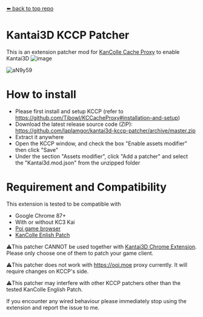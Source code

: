 [⬅️ back to top repo](https://github.com/laplamgor/kantai3d)

# Kantai3D KCCP Patcher
This is an extension patcher mod for [KanColle Cache Proxy](https://github.com/Tibowl/KCCacheProxy) to enable Kantai3D
![image](https://user-images.githubusercontent.com/11514317/146808319-2bb24a30-ab30-4fd9-b170-1c701e82d385.png)

![aN9y59](https://user-images.githubusercontent.com/11514317/97005328-de98ac00-1570-11eb-8ce1-35461f92fbe2.gif)



# How to install
* Please first install and setup KCCP (refer to https://github.com/Tibowl/KCCacheProxy#installation-and-setup)
* Download the latest release source code (ZIP): https://github.com/laplamgor/kantai3d-kccp-patcher/archive/master.zip
* Extract it anywhere
* Open the KCCP window, and check the box "Enable assets modifier" then click "Save"
* Under the section "Assets modifier", click "Add a patcher" and select the "Kantai3d.mod.json" from the unzipped folder


# Requirement and Compatibility
This extension is tested to be compatible with
* Google Chrome 87+
* With or without KC3 Kai
* [Poi game browser](https://github.com/poooi/poi)
* [KanColle Enlish Patch](https://github.com/InochiPM/KanColle-English-Patch-KCCP)

⚠️This patcher CANNOT be used together with [Kantai3D Chrome Extension](https://github.com/laplamgor/kantai3d-chrome-extension). 
Please only choose one of them to patch your game client.

⚠️This patcher does not work with https://ooi.moe proxy currently. It will require changes on KCCP's side.

⚠️This patcher may interfere with other KCCP patchers other than the tested KanColle English Patch.

If you encounter any wired behaviour please immediately stop using the extension and report the issue to me.

